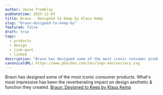 ```yaml
---
author: Jesse Tremblay
pubDatetime: 2023-12-03
title: Braun - Designed to Keep by Klaus Kemp
slug: "braun-designed-to-keep-by"
featured: false
draft: true
tags:
  - products
  - design
  - link-post
  - linked
description: "Braun has designed some of the most iconic consumer products. What's most impressive has been the reverberating impact on design aesthetic & function they created."
canonicalURL: https://www.phaidon.com/res/logo-anniversary.svg
---
```


Braun has designed some of the most iconic consumer products. What's most impressive has been the reverberating impact on design aesthetic & function they created.
[Braun: Designed to Keep by Klaus Kemp](https://www.phaidon.com/store/design/braun-designed-to-keep-9781838663896/)

